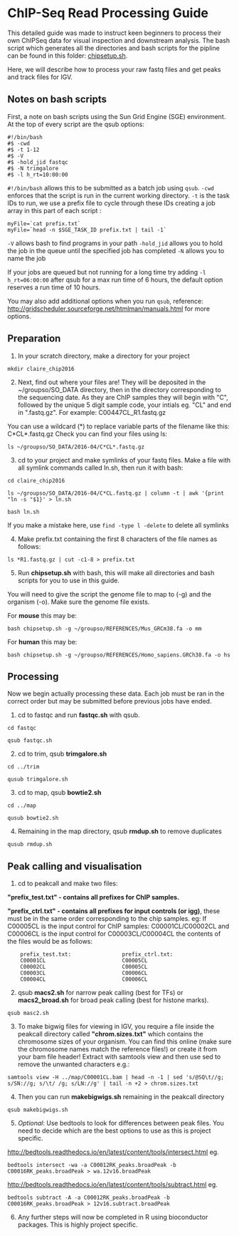 # ChIP-Seq Read Processing Guide

This detailed guide was made to instruct keen beginners to process their own ChIPSeq data for visual inspection and downstream analysis.
The bash script which generates all the directories and bash scripts for the pipline can be found in this folder: [chipsetup.sh](chipsetup.sh).

Here, we will describe how to process your raw fastq files and get peaks and track files for IGV.

## Notes on bash scripts

First, a note on bash scripts using the Sun Grid Engine (SGE) environment. 
At the top of every script are the qsub options:

```
#!/bin/bash
#$ -cwd
#$ -t 1-12
#$ -V
#$ -hold_jid fastqc
#$ -N trimgalore
#$ -l h_rt=10:00:00

```

```#!/bin/bash``` allows this to be submitted as a batch job using ```qsub```.
```-cwd``` enforces that the script is run in the current working directory.
```-t``` is the task IDs to run, we use a prefix file to cycle through these IDs creating a job array in this part of each script :

```
myFile=`cat prefix.txt`
myFile=`head -n $SGE_TASK_ID prefix.txt | tail -1`
```

```-V``` allows bash to find programs in your path
```-hold_jid``` allows you to hold the job in the queue until the specified job has completed
```-N``` allows you to name the job

If your jobs are queued but not running for a long time try adding ```-l h_rt=06:00:00``` after qsub for a max run time of 6 hours,
the default option reserves a run time of 10 hours.

You may also add additional options when you run ```qsub```, reference: http://gridscheduler.sourceforge.net/htmlman/manuals.html for more options.



## Preparation

1) In your scratch directory, make a directory for your project

``` 
mkdir claire_chip2016 

```
2) Next, find out where your files are!
They will be deposited in the ~/groupso/SO_DATA directory, then in the directory corresponding to the sequencing date.
As they are ChIP samples they will begin with "C", followed by the unique 5 digit sample code, your intials eg. "CL" and end in ".fastq.gz". For example: C00447CL_R1.fastq.gz

You can use a wildcard (\*) to replace variable parts of the filename like this: C\*CL\*.fastq.gz
Check you can find your files using ls:

```
ls ~/groupso/SO_DATA/2016-04/C*CL*.fastq.gz
```

3) cd to your project and make symlinks of your fastq files.
Make a file with all symlink commands called ln.sh, then run it with bash:

```
cd claire_chip2016 

ls ~/groupso/SO_DATA/2016-04/C*CL.fastq.gz | column -t | awk '{print "ln -s "$1}' > ln.sh

bash ln.sh
```
If you make a mistake here, use ```find -type l -delete``` to delete all symlinks


4) Make prefix.txt containing the first 8 characters of the file names as follows:

```
ls *R1.fastq.gz | cut -c1-8 > prefix.txt
```

5) Run **chipsetup.sh** with bash, this will make all directories and bash scripts for you to use in this guide.

You will need to give the script the genome file to map to (-g) and the organism (-o).
Make sure the genome file exists.

For **mouse** this may be:

```
bash chipsetup.sh -g ~/groupso/REFERENCES/Mus_GRCm38.fa -o mm

```
For **human** this may be:

```
bash chipsetup.sh -g ~/groupso/REFERENCES/Homo_sapiens.GRCh38.fa -o hs

```

## Processing

Now we begin actually processing these data. Each job must be ran in the correct order but may be submitted before previous jobs have ended.

1) cd to fastqc and run **fastqc.sh** with qsub.

```
cd fastqc 

qsub fastqc.sh

```

2) cd to trim, qsub **trimgalore.sh**

```
cd ../trim 

qusub trimgalore.sh

```

3) cd to map, qsub **bowtie2.sh** 

```
cd ../map 

qusub bowtie2.sh

```

4) Remaining in the map directory, qsub **rmdup.sh** to remove duplicates

``` 
qusub rmdup.sh

```

## Peak calling and visualisation

1) cd to peakcall and make two files:

**"prefix_test.txt" - contains all prefixes for ChIP samples.**

**"prefix_ctrl.txt" - contains all prefixes for input controls (or igg)**, these must be in the same order corresponding to the chip samples. 
eg: If C00005CL is the input control for ChIP samples: C00001CL/C00002CL and C00006CL is the input control for C00003CL/C00004CL the contents of the files would be as follows:

        prefix_test.txt:                prefix_ctrl.txt:
        C00001CL                        C00005CL
        C00002CL                        C00005CL
        C00003CL                        C00006CL
        C00004CL                        C00006CL

2) qsub **macs2.sh** for narrow peak calling (best for TFs) or **macs2_broad.sh** for broad peak calling (best for histone marks).

```
qsub masc2.sh
```

3) To make bigwig files for viewing in IGV, you require a file inside the peakcall directory called **"chrom.sizes.txt"** which contains the chromosome sizes of your organism. You can find this online (make sure the chromosome names match the reference files!) or create it from your bam
file header! Extract with samtools view and then use sed to remove the
unwanted characters e.g.:

```
samtools view -H ../map/C00001CL.bam | head -n -1 | sed 's/@SQ\t//g; s/SN://g; s/\t/ /g; s/LN://g' | tail -n +2 > chrom.sizes.txt
```
4) Then you can run **makebigwigs.sh** remaining in the peakcall directory

```
qsub makebigwigs.sh

```

5) *Optional*: Use bedtools to look for differences between peak files. You need to
decide which are the best options to use as this is project specific.

http://bedtools.readthedocs.io/en/latest/content/tools/intersect.html
eg.
```
bedtools intersect -wa -a C00012RK_peaks.broadPeak -b C00016RK_peaks.broadPeak > wa.12v16.broadPeak
```

http://bedtools.readthedocs.io/en/latest/content/tools/subtract.html
eg.
```
bedtools subtract -A -a C00012RK_peaks.broadPeak -b C00016RK_peaks.broadPeak > 12v16.subtract.broadPeak
```


6) Any further steps will now be completed in R using bioconductor packages. This is highly project specific.
       
